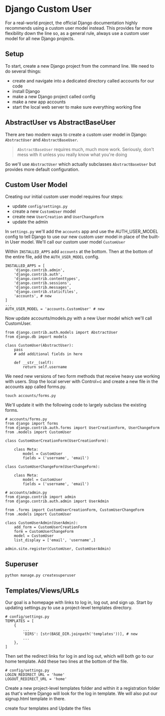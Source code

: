 # Django Custom User

For a real-world project, the official Django documentation highly recommends using a custom user model instead. This provides far more flexibility down the line so, as a general rule, always use a custom user model for all new Django projects.

## Setup

To start, create a new Django project from the command line. We need to do several things:

- create and navigate into a dedicated directory called accounts for our code
- install Django
- make a new Django project called config
- make a new app accounts
- start the local web server to make sure everything working fine

## AbstractUser vs AbstractBaseUser

There are two modern ways to create a custom user model in Django: `AbstractUser` and `AbstractBaseUser`.

> `AbstractBaseUser` requires much, much more work. Seriously, don't mess with it unless you really know what you're doing

So we'll use `AbstractUser` which actually subclasses `AbstractBaseUser` but provides more default configuration.

## Custom User Model

Creating our initial custom user model requires four steps:

- update `config/settings.py`
- create a new `CustomUser` model
- create new `UserCreation` and `UserChangeForm`
- update the admin

In `settings.py` we'll add the `accounts` app and use the AUTH_USER_MODEL config to tell Django to use our new custom user model in place of the built-in User model. We'll call our custom user model `CustomUser`

Within `INSTALLED_APPS` add `accounts` at the bottom. Then at the bottom of the entire file, add the `AUTH_USER_MODEL` config.

```
INSTALLED_APPS = [
    'django.contrib.admin',
    'django.contrib.auth',
    'django.contrib.contenttypes',
    'django.contrib.sessions',
    'django.contrib.messages',
    'django.contrib.staticfiles',
    'accounts', # new
]
...
AUTH_USER_MODEL = 'accounts.CustomUser' # new
```

Now update accounts/models.py with a new User model which we'll call CustomUser.

```
from django.contrib.auth.models import AbstractUser
from django.db import models

class CustomUser(AbstractUser):
    pass
    # add additional fields in here

    def __str__(self):
        return self.username
```

We need new versions of two form methods that receive heavy use working with users. Stop the local server with Control+c and create a new file in the accounts app called forms.py.

`touch accounts/forms.py`

We'll update it with the following code to largely subclass the existing forms.

```
# accounts/forms.py
from django import forms
from django.contrib.auth.forms import UserCreationForm, UserChangeForm
from .models import CustomUser

class CustomUserCreationForm(UserCreationForm):

    class Meta:
        model = CustomUser
        fields = ('username', 'email')

class CustomUserChangeForm(UserChangeForm):

    class Meta:
        model = CustomUser
        fields = ('username', 'email')

# accounts/admin.py
from django.contrib import admin
from django.contrib.auth.admin import UserAdmin

from .forms import CustomUserCreationForm, CustomUserChangeForm
from .models import CustomUser

class CustomUserAdmin(UserAdmin):
    add_form = CustomUserCreationForm
    form = CustomUserChangeForm
    model = CustomUser
    list_display = ['email', 'username',]

admin.site.register(CustomUser, CustomUserAdmin)
```

## Superuser

`python manage.py createsuperuser`

## Templates/Views/URLs

Our goal is a homepage with links to log in, log out, and sign up. Start by updating settings.py to use a project-level templates directory.

```
# config/settings.py
TEMPLATES = [
    {
        ...
        'DIRS': [str(BASE_DIR.joinpath('templates'))], # new
        ...
    },
]
```

Then set the redirect links for log in and log out, which will both go to our home template. Add these two lines at the bottom of the file.

```
# config/settings.py
LOGIN_REDIRECT_URL = 'home'
LOGOUT_REDIRECT_URL = 'home'
```

Create a new project-level templates folder and within it a registration folder as that's where Django will look for the log in template. We will also put our signup.html template in there.

create four templates and Update the files
